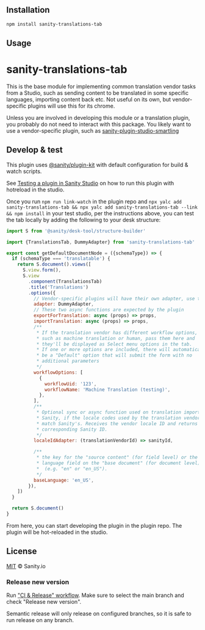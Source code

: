 ## Installation

```sh
npm install sanity-translations-tab
```

## Usage

# sanity-translations-tab

This is the base module for implementing common translation vendor tasks from a Studio, such as sending content to be translated in some specific languages, importing content back etc. Not useful on its own, but vendor-specific plugins will use this for its chrome.

Unless you are involved in developing this module or a translation plugin, you probably do not need to interact with this package. You likely want to use a vendor-specific plugin, such as [sanity-plugin-studio-smartling](https://github.com/sanity-io/sanity-plugin-studio-smartling)

## Develop & test

This plugin uses [@sanity/plugin-kit](https://github.com/sanity-io/plugin-kit)
with default configuration for build & watch scripts.

See [Testing a plugin in Sanity Studio](https://github.com/sanity-io/plugin-kit#testing-a-plugin-in-sanity-studio)
on how to run this plugin with hotreload in the studio.

Once you run `npm run link-watch` in the plugin repo and `npx yalc add sanity-translations-tab && npx yalc add sanity-translations-tab --link && npm install` in your test studio, per the instructions above, you can test the tab locally by adding the following to your desk structure:

```js
import S from '@sanity/desk-tool/structure-builder'

import {TranslationsTab, DummyAdapter} from 'sanity-translations-tab'

export const getDefaultDocumentNode = ({schemaType}) => {
  if (schemaType === 'translatable') {
    return S.document().views([
      S.view.form(),
      S.view
        .component(TranslationsTab)
        .title('Translations')
        .options({
          // Vendor-specific plugins will have their own adapter, use this for dev
          adapter: DummyAdapter,
          // These two async functions are expected by the plugin
          exportForTranslation: async (props) => props,
          importTranslation: async (props) => props,
          /**
           * If the translation vendor has different workflow options,
           * such as machine translation or human, pass them here and
           * they'll be displayed as Select menu options in the tab.
           * If one or more options are included, there will automatically
           * be a "Default" option that will submit the form with no
           * additional parameters
           */
          workflowOptions: [
            {
              workflowUid: '123',
              workflowName: 'Machine Translation (testing)',
            },
          ],
          /**
           * Optional sync or async function used on translation import to
           * Sanity, if the locale codes used by the translation vendor don't
           * match Sanity's. Receives the vendor locale ID and returns the
           * corresponding Sanity ID.
           */
          localeIdAdapter: (translationVendorId) => sanityId,

          /**
           * the key for the "source content" (for field level) or the code in the
           * language field on the "base document" (for document level)
           *  (e.g. "en" or "en_US").
           */
          baseLanguage: 'en_US',
        }),
    ])
  }

  return S.document()
}
```

From here, you can start developing the plugin in the plugin repo. The plugin will be hot-reloaded in the studio.

## License

[MIT](LICENSE) © Sanity.io

### Release new version

Run ["CI & Release" workflow](https://github.com/sanity-io/sanity-translations-tab/actions/workflows/main.yml).
Make sure to select the main branch and check "Release new version".

Semantic release will only release on configured branches, so it is safe to run release on any branch.
